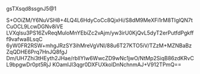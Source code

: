 gsTXsqd8ssgnJ5@1


<?xml version="1.0" encoding="UTF-8" standalone="yes"?>
<LicenseXML Version="1">
    <General>
        <Customer ID="PTA_CNR_1_TestE2"/>
        <LicenseKey>
            <key>S+OOiZM/Y6NuVSH8+4LQ4L6HdyCoCc8QjxHi/S8dM9MeXFi1rM8TIglQN7tCuOCL9LcwDGNv8iVE
LVXqlsu3PS16ZvReqMuloMnYEbiZc2vAjm/yw3irU0KjQvL5dyT2erPutfdPgkfff9vafwa8LsqC
6yW0FR2RSW+mhgJRzSY3ihMreVgVNl/88u6T27KTO5iV/TZzM+MZNBaBzZqQDHE6Prq7HnJQ8fgJ
Dm/UH7Zhi3tHEyth2JHae/rbllYIw6WwcZD9wNc1jwO/NtMp2SiqB86zdKRvCL9bpgwDr0pt5RjJ
KOamIJl3qgr0DXFUXkolDnNchnmAJ+V912TPmQ==</key>
        </LicenseKey>
    </General>
    <Limitations>
        <LicenseLimitations ExpirationDate="Never" NumberOfAssets="Unlimited" NumberOfDCs="0"/>
    </Limitations>
</LicenseXML>
